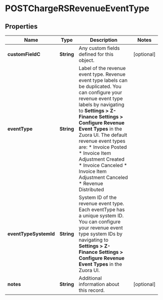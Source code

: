
# POSTChargeRSRevenueEventType

## Properties
Name | Type | Description | Notes
------------ | ------------- | ------------- | -------------
**customFieldC** | **String** | Any custom fields defined for this object.  |  [optional]
**eventType** | **String** | Label of the revenue event type. Revenue event type labels can be duplicated. You can configure your revenue event type labels by navigating to **Settings &gt; Z-Finance Settings &gt; Configure Revenue Event Types** in the Zuora UI. The default revenue event types are: * Invoice Posted * Invoice Item Adjustment Created * Invoice Canceled * Invoice Item Adjustment Canceled * Revenue Distributed  | 
**eventTypeSystemId** | **String** | System ID of the revenue event type. Each eventType has a unique system ID. You can configure your revenue event type system IDs by navigating to **Settings &gt; Z-Finance Settings &gt; Configure Revenue Event Types** in the Zuora UI.  | 
**notes** | **String** | Additional information about this record.  |  [optional]



